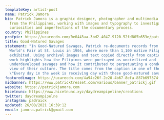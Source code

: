 ```yaml
---
templateKey: artist-post
name: Patrick Jamora
bio: Patrick Jamora is a graphic designer, photographer and multimedia artist
  from the Philippines, working with images and typography to investigate the
  curiosities and imperfections of the documentary process.
country: Philippines
profpic: https://ucarecdn.com/0e0443aa-3bd2-4047-9120-52fd805b653e/patrickj_500c.gif
title: Good-Natured Savages
statement: "In Good-Natured Savages, Patrick re-documents records from the
  World's Fair at St. Louis in 1904, where more than 1,100 native Filipinos were
  exhibited. Using archival images and text copied directly from captions, his
  work highlights how the Filipinos were portrayed as uncivilized and
  underdeveloped savages and how it contributed to perpetuating a condescending
  view of their culture. The title comes from the caption in one of the images:
  \"Every day in the week is receiving day with these good-natured savages.\""
featuredimage: https://ucarecdn.com/4a94c26f-2e20-4b67-8efa-887b697374fe/main_page_patrickjamora.gif
midbanner: https://www.patricktresset.com/various/banner_patrickj.gif
website: https://patrickjamora.com
hicetnunc: https://www.hicetnunc.xyz/daydreampipeline/creations
twitter: daydreampipelne
instagram: padraick
updated: 26/08/2021 16:39:12
email: jamora.patrick@gmail.com
---
```

